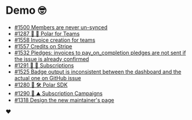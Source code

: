 # Demo 🤓

<!-- POLAR type=issues id=jlaerbca org=polarsource repo=polar limit=10 sort=recently_updated -->

* [#1500 Members are never un-synced](https://github.com/polarsource/polar/issues/1500)
* [#1287 🎯 👔 Polar for Teams](https://github.com/polarsource/polar/issues/1287)
* [#1558 Invoice creation for teams](https://github.com/polarsource/polar/issues/1558)
* [#1557 Credits on Stripe](https://github.com/polarsource/polar/issues/1557)
* [#1532 Pledges: invoices to pay_on_completion pledges are not sent if the issue is already confirmed](https://github.com/polarsource/polar/issues/1532)
* [#1291 🎯 🔁 Subscriptions](https://github.com/polarsource/polar/issues/1291)
* [#1525 Badge output is inconsistent between the dashboard and the actual one on GitHub issue](https://github.com/polarsource/polar/issues/1525)
* [#1280 🎯 🛠️ Polar SDK](https://github.com/polarsource/polar/issues/1280)
* [#1290 🎯 ⛰️ Subscription Campaigns](https://github.com/polarsource/polar/issues/1290)
* [#1318 Design the new maintainer's page](https://github.com/polarsource/polar/issues/1318)

<!-- POLAR-END id=jlaerbca -->

❤️